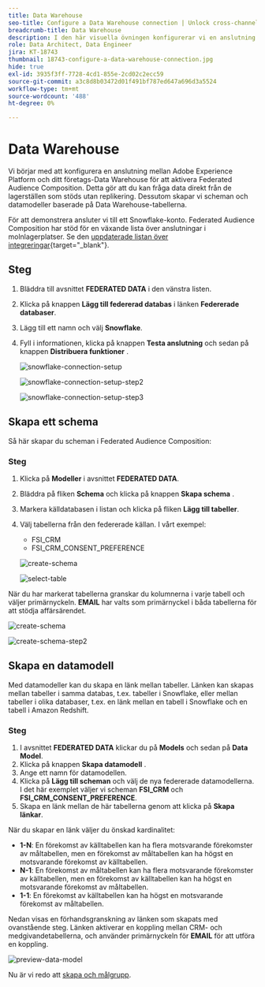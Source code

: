 ```yaml
---
title: Data Warehouse
seo-title: Configure a Data Warehouse connection | Unlock cross-channel insights with Federated Audience Composition
breadcrumb-title: Data Warehouse
description: I den här visuella övningen konfigurerar vi en anslutning mellan Adobe Experience Platform och ditt företag Data Warehouse för att aktivera Federated Audience Composition.
role: Data Architect, Data Engineer
jira: KT-18743
thumbnail: 18743-configure-a-data-warehouse-connection.jpg
hide: true
exl-id: 3935f3ff-7728-4cd1-855e-2cd02c2ecc59
source-git-commit: a3c8d8b03472d01f491bf787ed647a696d3a5524
workflow-type: tm+mt
source-wordcount: '488'
ht-degree: 0%

---
```


# Data Warehouse

Vi börjar med att konfigurera en anslutning mellan Adobe Experience Platform och ditt företags-Data Warehouse för att aktivera Federated Audience Composition. Detta gör att du kan fråga data direkt från de lagerställen som stöds utan replikering. Dessutom skapar vi scheman och datamodeller baserade på Data Warehouse-tabellerna.

För att demonstrera ansluter vi till ett Snowflake-konto. Federated Audience Composition har stöd för en växande lista över anslutningar i molnlagerplatser. Se den [uppdaterade listan över integreringar](https://experienceleague.adobe.com/en/docs/federated-audience-composition/using/start/access-prerequisites){target="_blank"}.

## Steg

1. Bläddra till avsnittet **FEDERATED DATA** i den vänstra listen.
2. Klicka på knappen **Lägg till federerad databas** i länken **Federerade databaser**.
3. Lägg till ett namn och välj **Snowflake**.
4. Fyll i informationen, klicka på knappen **Testa anslutning** och sedan på knappen **Distribuera funktioner** .

   ![snowflake-connection-setup](assets/snowflake-connection-setup.png)

   ![snowflake-connection-setup-step2](assets/snowflake-connection-setup-step2.png)

   ![snowflake-connection-setup-step3](assets/snowflake-connection-setup-step3.png)

## Skapa ett schema

Så här skapar du scheman i Federated Audience Composition:

### Steg

1. Klicka på **Modeller** i avsnittet **FEDERATED DATA**.
2. Bläddra på fliken **Schema** och klicka på knappen **Skapa schema** .
3. Markera källdatabasen i listan och klicka på fliken **Lägg till tabeller**.
4. Välj tabellerna från den federerade källan. I vårt exempel:
   - FSI_CRM
   - FSI_CRM_CONSENT_PREFERENCE

   ![create-schema](assets/create-schema.png)

   ![select-table](assets/select-table.png)

När du har markerat tabellerna granskar du kolumnerna i varje tabell och väljer primärnyckeln. **EMAIL** har valts som primärnyckel i båda tabellerna för att stödja affärsärendet.

![create-schema](assets/create-schema.png)

![create-schema-step2](assets/create-schema-step2.png)

## Skapa en datamodell

Med datamodeller kan du skapa en länk mellan tabeller. Länken kan skapas mellan tabeller i samma databas, t.ex. tabeller i Snowflake, eller mellan tabeller i olika databaser, t.ex. en länk mellan en tabell i Snowflake och en tabell i Amazon Redshift.

### Steg

1. I avsnittet **FEDERATED DATA** klickar du på **Models** och sedan på **Data Model**.
2. Klicka på knappen **Skapa datamodell** .
3. Ange ett namn för datamodellen.
4. Klicka på **Lägg till scheman** och välj de nya federerade datamodellerna. I det här exemplet väljer vi scheman **FSI_CRM** och **FSI_CRM_CONSENT_PREFERENCE**.
5. Skapa en länk mellan de här tabellerna genom att klicka på **Skapa länkar**.

När du skapar en länk väljer du önskad kardinalitet:

- **1-N**: En förekomst av källtabellen kan ha flera motsvarande förekomster av måltabellen, men en förekomst av måltabellen kan ha högst en motsvarande förekomst av källtabellen.
- **N-1**: En förekomst av måltabellen kan ha flera motsvarande förekomster av källtabellen, men en förekomst av källtabellen kan ha högst en motsvarande förekomst av måltabellen.
- **1-1**: En förekomst av källtabellen kan ha högst en motsvarande förekomst av måltabellen.

Nedan visas en förhandsgranskning av länken som skapats med ovanstående steg. Länken aktiverar en koppling mellan CRM- och medgivandetabellerna, och använder primärnyckeln för **EMAIL** för att utföra en koppling.

![preview-data-model](assets/preview-data-model.png)

Nu är vi redo att [skapa och målgrupp](audience-creation-exercise.md).
